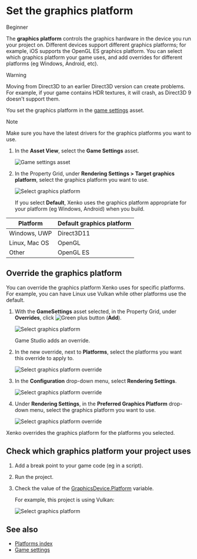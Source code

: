 # Set the graphics platform

<span class="label label-doc-level">Beginner</span>

The **graphics platform** controls the graphics hardware in the device you run your project on. Different devices support different graphics platforms; for example, iOS supports the OpenGL ES graphics platform. You can select which graphics platform your game uses, and add overrides for different platforms (eg Windows, Android, etc).

>[!Warning]
>Moving from Direct3D to an earlier Direct3D version can create problems. For example, if your game contains HDR textures, it will crash, as Direct3D 9 doesn't support them.

You set the graphics platform in the [game settings](../game-studio/game-settings.md) asset.

> [!Note]
> Make sure you have the latest drivers for the graphics platforms you want to use.

1. In the **Asset View**, select the **Game Settings** asset.

    ![Game settings asset](media/games-settings-asset.png)

2. In the Property Grid, under **Rendering Settings > Target graphics platform**, select the graphics platform you want to use.

    ![Select graphics platform](media/change-graphics-platform.png)

    If you select **Default**, Xenko uses the graphics platform appropriate for your platform (eg Windows, Android) when you build.

| Platform      | Default graphics platform 
|---------------|-------------
| Windows, UWP  | Direct3D11  
| Linux, Mac OS | OpenGL    
| Other         | OpenGL ES  

## Override the graphics platform

You can override the graphics platform Xenko uses for specific platforms. For example, you can have Linux use Vulkan while other platforms use the default.

1. With the **GameSettings** asset selected, in the Property Grid, under **Overrides**, click ![Green plus button](~/manual/game-studio/media/green-plus-icon.png) (**Add**).

    ![Select graphics platform](media/add-override.png)

    Game Studio adds an override.

2. In the new override, next to **Platforms**, select the platforms you want this override to apply to.

    ![Select graphics platform override](media/select-override-platform.png)

3. In the **Configuration** drop-down menu, select **Rendering Settings**.

    ![Select graphics platform override](media/select-override-configuration.png)

4. Under **Rendering Settings**, in the **Preferred Graphics Platform** drop-down menu, select the graphics platform you want to use.

    ![Select graphics platform override](media/select-override-graphics-platform.png)

Xenko overrides the graphics platform for the platforms you selected.

## Check which graphics platform your project uses

1. Add a break point to your game code (eg in a script).

2. Run the project. 

3. Check the value of the [GraphicsDevice.Platform](xref:SiliconStudio.Xenko.Graphics.GraphicsDevice.Platform) variable.

    For example, this project is using Vulkan:

    ![Select graphics platform](media/check-platform-at-runtime.png)

## See also

* [Platforms index](index.md)
* [Game settings](../game-studio/game-settings.md)